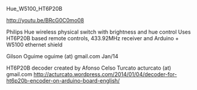 Hue_W5100_HT6P20B

http://youtu.be/BRcG0C0mo08
    
Philips Hue wireless physical switch with brightness and hue control
Uses HT6P20B based remote controls, 433.92MHz receiver and Arduino + W5100 ethernet shield
    
Gilson Oguime
oguime (at) gmail.com
Jan/14    
 
HT6P20B decoder created by Afonso Celso Turcato 
acturcato (at) gmail.com
http://acturcato.wordpress.com/2014/01/04/decoder-for-ht6p20b-encoder-on-arduino-board-english/
    